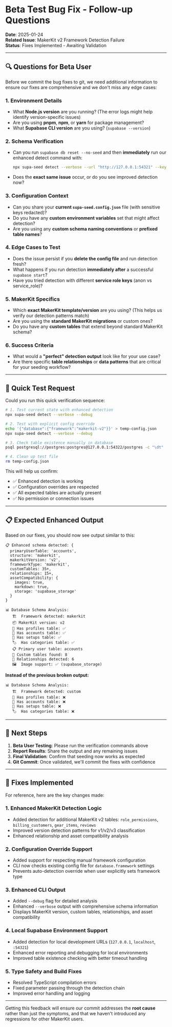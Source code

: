 # Beta Test Bug Fix - Follow-up Questions

**Date**: 2025-01-24  
**Related Issue**: MakerKit v2 Framework Detection Failure  
**Status**: Fixes Implemented - Awaiting Validation  

---

## 🔍 Questions for Beta User

Before we commit the bug fixes to git, we need additional information to ensure our fixes are comprehensive and we don't miss any edge cases:

### **1. Environment Details**
- What **Node.js version** are you running? (The error logs might help identify version-specific issues)
- Are you using **pnpm**, **npm**, or **yarn** for package management?
- What **Supabase CLI version** are you using? (`supabase --version`)

### **2. Schema Verification**
- Can you run `supabase db reset --no-seed` and then **immediately** run our enhanced detect command with: 
  ```bash
  npx supa-seed detect --verbose --url "http://127.0.0.1:54321" --key "[SERVICE_KEY]"
  ```
- Does the **exact same issue** occur, or do you see improved detection now?

### **3. Configuration Context**
- Can you share your **current `supa-seed.config.json`** file (with sensitive keys redacted)?
- Do you have any **custom environment variables** set that might affect detection?
- Are you using any **custom schema naming conventions** or **prefixed table names**?

### **4. Edge Cases to Test**
- Does the issue persist if you **delete the config file** and run detection fresh?
- What happens if you run detection **immediately after** a successful `supabase start`?
- Have you tried detection with different **service role keys** (anon vs service_role)?

### **5. MakerKit Specifics**
- Which **exact MakerKit template/version** are you using? (This helps us verify our detection patterns match)
- Are you using the **standard MakerKit migrations** or custom ones?
- Do you have any **custom tables** that extend beyond standard MakerKit schema?

### **6. Success Criteria**
- What would a **"perfect" detection output** look like for your use case?
- Are there specific **table relationships** or **data patterns** that are critical for your seeding workflow?

---

## 🧪 Quick Test Request

Could you run this quick verification sequence:

```bash
# 1. Test current state with enhanced detection
npx supa-seed detect --verbose --debug

# 2. Test with explicit config override
echo '{"database":{"framework":"makerkit-v2"}}' > temp-config.json
npx supa-seed detect --verbose --debug

# 3. Check table existence manually in database
psql postgresql://postgres:postgres@127.0.0.1:54322/postgres -c "\dt"

# 4. Clean up test file
rm temp-config.json
```

This will help us confirm:
- ✅ Enhanced detection is working
- ✅ Configuration overrides are respected  
- ✅ All expected tables are actually present
- ✅ No permission or connection issues

---

## 📋 Expected Enhanced Output

Based on our fixes, you should now see output similar to this:

```
📋 Enhanced schema detected: {
  primaryUserTable: 'accounts',
  structure: 'makerkit',
  makerkitVersion: 'v2',
  frameworkType: 'makerkit',
  customTables: 35+,
  relationships: 15+,
  assetCompatibility: {
    images: true,
    markdown: true,
    storage: 'supabase_storage'
  }
}

📊 Database Schema Analysis:
   🏗️  Framework detected: makerkit
   📦 MakerKit version: v2
   👤 Has profiles table: ✅
   👤 Has accounts table: ✅  
   📝 Has setups table: ✅
   🏷️  Has categories table: ✅
   📋 Primary user table: accounts
   🔗 Custom tables found: 8
   🔄 Relationships detected: 6
   🖼️  Image support: ✅ (supabase_storage)
```

**Instead of the previous broken output:**
```
📊 Database Schema Analysis:
   🏗️  Framework detected: custom
   👤 Has profiles table: ❌
   👤 Has accounts table: ❌  
   📝 Has setups table: ❌
   🏷️  Has categories table: ❌
```

---

## 🚀 Next Steps

1. **Beta User Testing**: Please run the verification commands above
2. **Report Results**: Share the output and any remaining issues
3. **Final Validation**: Confirm that seeding now works as expected
4. **Git Commit**: Once validated, we'll commit the fixes with confidence

---

## 🔧 Fixes Implemented

For reference, here are the key changes made:

### **1. Enhanced MakerKit Detection Logic**
- Added detection for additional MakerKit v2 tables: `role_permissions`, `billing_customers`, `gear_items`, `reviews`
- Improved version detection patterns for v1/v2/v3 classification
- Enhanced relationship and asset compatibility analysis

### **2. Configuration Override Support**
- Added support for respecting manual framework configuration
- CLI now checks existing config file for `database.framework` settings
- Prevents auto-detection override when user explicitly sets framework type

### **3. Enhanced CLI Output**
- Added `--debug` flag for detailed analysis
- Enhanced `--verbose` output with comprehensive schema information
- Displays MakerKit version, custom tables, relationships, and asset compatibility

### **4. Local Supabase Environment Support**
- Added detection for local development URLs (`127.0.0.1`, `localhost`, `:54321`)
- Enhanced error reporting and debugging for local environments
- Improved table existence checking with better timeout handling

### **5. Type Safety and Build Fixes**
- Resolved TypeScript compilation errors
- Fixed parameter passing through the detection chain
- Improved error handling and logging

---

Getting this feedback will ensure our commit addresses the **root cause** rather than just the symptoms, and that we haven't introduced any regressions for other MakerKit users.